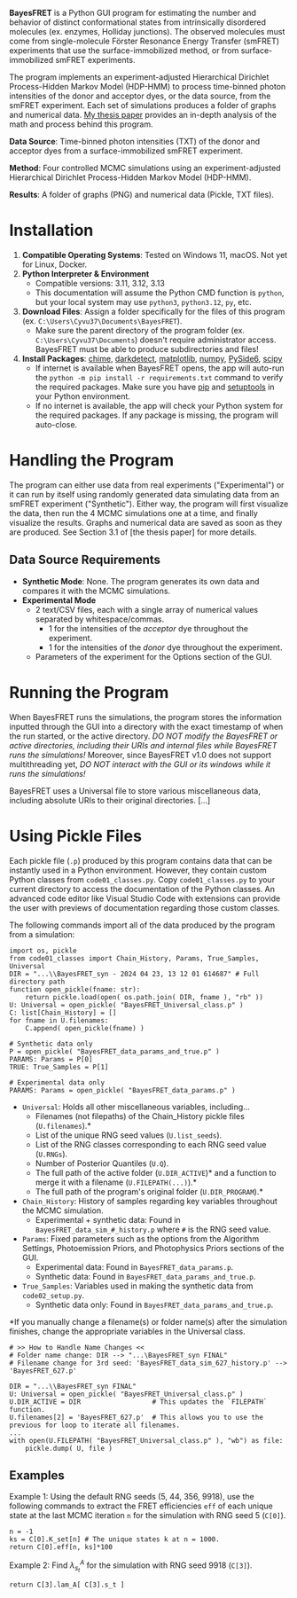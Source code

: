 **BayesFRET** is a Python GUI program for estimating the number and behavior of distinct conformational states from intrinsically disordered molecules (ex. enzymes, Holliday junctions). The observed molecules must come from single-molecule Förster Resonance Energy Transfer (smFRET) experiments that use the surface-immobilized method, or from surface-immobilized smFRET experiments.

The program implements an experiment-adjusted Hierarchical Dirichlet Process-Hidden Markov Model (HDP-HMM) to process time-binned photon intensities of the donor and acceptor dyes, or the data source, from the smFRET experiment. Each set of simulations produces a folder of graphs and numerical data. [My thesis paper](https://hdl.handle.net/20.500.11801/3955) provides an in-depth analysis of the math and process behind this program.

**Data Source**: Time-binned photon intensities (TXT) of the donor and acceptor dyes from a surface-immobilized smFRET experiment.

**Method**: Four controlled MCMC simulations using an experiment-adjusted Hierarchical Dirichlet Process-Hidden Markov Model (HDP-HMM).

**Results**: A folder of graphs (PNG) and numerical data (Pickle, TXT files).


# Installation
1. **Compatible Operating Systems**: Tested on Windows 11, macOS. Not yet for Linux, Docker.
1. **Python Interpreter & Environment**
    * Compatible versions: 3.11, 3.12, 3.13
    * This documentation will assume the Python CMD function is `python`, but your local system may use `python3`, `python3.12`, `py`, etc.
1. **Download Files**: Assign a folder specifically for the files of this program (ex. `C:\Users\Cyvu37\Documents\BayesFRET`). 
    * Make sure the parent directory of the program folder (ex. `C:\Users\Cyvu37\Documents`) doesn't require administrator access. BayesFRET must be able to produce subdirectories and files!
1. **Install Packages**: [chime](https://github.com/MaxHalford/chime), [darkdetect](https://github.com/albertosottile/darkdetect), [matplotlib](https://matplotlib.org/), [numpy](https://numpy.org/), [PySide6](https://doc.qt.io/qtforpython-6/), [scipy](https://scipy.org/)
    * If internet is available when BayesFRET opens, the app will auto-run the `python -m pip install -r requirements.txt` command to verify the required packages. Make sure you have [pip](https://pip.pypa.io/en/stable/installation/) and [setuptools](https://pypi.org/project/setuptools/) in your Python environment.
    * If no internet is available, the app will check your Python system for the required packages. If any package is missing, the program will auto-close.


# Handling the Program
The program can either use data from real experiments ("Experimental") or it can run by itself using randomly generated data simulating data from an smFRET experiment ("Synthetic"). Either way, the program will first visualize the data, then run the 4 MCMC simulations one at a time, and finally visualize the results. Graphs and numerical data are saved as soon as they are produced. See Section 3.1 of [the thesis paper] for more details.


## Data Source Requirements
* **Synthetic Mode**: None. The program generates its own data and compares it with the MCMC simulations.
* **Experimental Mode**
    * 2 text/CSV files, each with a single array of numerical values separated by whitespace/commas.
        * 1 for the intensities of the *acceptor* dye throughout the experiment.
        * 1 for the intensities of the *donor* dye throughout the experiment.
    * Parameters of the experiment for the Options section of the GUI.


# Running the Program
When BayesFRET runs the simulations, the program stores the information inputted through the GUI into a directory with the exact timestamp of when the run started, or the active directory. *DO NOT modify the BayesFRET or active directories, including their URIs and internal files while BayesFRET runs the simulations!* Moreover, since BayesFRET v1.0 does not support multithreading yet, *DO NOT interact with the GUI or its windows while it runs the simulations!*

BayesFRET uses a Universal file to store various miscellaneous data, including absolute URIs to their original directories. [...]


# Using Pickle Files

Each pickle file (`.p`) produced by this program contains data that can be instantly used in a Python environment. However, they contain custom Python classes from `code01_classes.py`. Copy `code01_classes.py` to your current directory to access the documentation of the Python classes. An advanced code editor like Visual Studio Code with extensions can provide the user with previews of documentation regarding those custom classes.

The following commands import all of the data produced by the program from a simulation:

```
import os, pickle
from code01_classes import Chain_History, Params, True_Samples, Universal
DIR = "...\\BayesFRET_syn - 2024 04 23, 13 12 01 614687" # Full directory path
function open_pickle(fname: str):
    return pickle.load(open( os.path.join( DIR, fname ), "rb" ))
U: Universal = open_pickle( "BayesFRET_Universal_class.p" )
C: list[Chain_History] = []
for fname in U.filenames:
    C.append( open_pickle(fname) )

# Synthetic data only
P = open_pickle( "BayesFRET_data_params_and_true.p" )
PARAMS: Params = P[0]
TRUE: True_Samples = P[1]

# Experimental data only
PARAMS: Params = open_pickle( "BayesFRET_data_params.p" )
```

* `Universal`: Holds all other miscellaneous variables, including...
    * Filenames (not filepaths) of the Chain_History pickle files (`U.filenames`).\*
    * List of the unique RNG seed values (`U.list_seeds`).
    * List of the RNG classes corresponding to each RNG seed value (`U.RNGs`).
    * Number of Posterior Quantiles (`U.Q`).
    * The full path of the active folder (`U.DIR_ACTIVE`)\* and a function to merge it with a filename (`U.FILEPATH(...)`).\*
    * The full path of the program's original folder (`U.DIR_PROGRAM`).\*
* `Chain_History`: History of samples regarding key variables throughout the MCMC simulation.
    * Experimental + synthetic data: Found in `BayesFRET_data_sim_#_history.p` where `#` is the RNG seed value.
* `Params`: Fixed parameters such as the options from the Algorithm Settings, Photoemission Priors, and Photophysics Priors sections of the GUI. 
    * Experimental data: Found in `BayesFRET_data_params.p`.
    * Synthetic data: Found in `BayesFRET_data_params_and_true.p`.
* `True_Samples`: Variables used in making the synthetic data from `code02_setup.py`.
    * Synthetic data only: Found in `BayesFRET_data_params_and_true.p`.

\*If you manually change a filename(s) or folder name(s) after the simulation finishes, change the appropriate variables in the Universal class.

```
# >> How to Handle Name Changes <<
# Folder name change: DIR --> "...\BayesFRET_syn FINAL"
# Filename change for 3rd seed: 'BayesFRET_data_sim_627_history.p' --> 'BayesFRET_627.p'

DIR = "...\\BayesFRET_syn FINAL"
U: Universal = open_pickle( "BayesFRET_Universal_class.p" )
U.DIR_ACTIVE = DIR                  # This updates the `FILEPATH` function.
U.filenames[2] = 'BayesFRET_627.p'  # This allows you to use the previous for loop to iterate all filenames.
...
with open(U.FILEPATH( "BayesFRET_Universal_class.p" ), "wb") as file:
    pickle.dump( U, file )
```


## Examples

Example 1: Using the default RNG seeds (5, 44, 356, 9918), use the following commands to extract the FRET efficiencies `eff` of each unique state at the last MCMC iteration `n` for the simulation with RNG seed 5 (`C[0]`).

```
n = -1
ks = C[0].K_set[n] # The unique states k at n = 1000.
return C[0].eff[n, ks]*100
```

Example 2: Find $\lambda^A_{s_t}$ for the simulation with RNG seed 9918 (`C[3]`).

```
return C[3].lam_A[ C[3].s_t ]
```